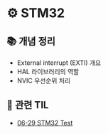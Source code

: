 # ⚙️ STM32

## 📚 개념 정리

- External interrupt (EXTI) 개요
- HAL 라이브러리의 역할
- NVIC 우선순위 처리

## 📌 관련 TIL

- [06-29 STM32 Test](../2025/06/29-stm32-test.md)
